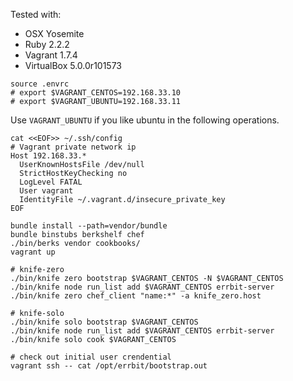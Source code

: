 Tested with:

* OSX Yosemite
* Ruby 2.2.2
* Vagrant 1.7.4
* VirtualBox 5.0.0r101573

```
source .envrc
# export $VAGRANT_CENTOS=192.168.33.10
# export $VAGRANT_UBUNTU=192.168.33.11
```

Use `VAGRANT_UBUNTU` if you like ubuntu in the following operations.

```
cat <<EOF>> ~/.ssh/config
# Vagrant private network ip
Host 192.168.33.*
  UserKnownHostsFile /dev/null
  StrictHostKeyChecking no
  LogLevel FATAL
  User vagrant
  IdentityFile ~/.vagrant.d/insecure_private_key
EOF
```

```
bundle install --path=vendor/bundle
bundle binstubs berkshelf chef
./bin/berks vendor cookbooks/
vagrant up
```

```
# knife-zero
./bin/knife zero bootstrap $VAGRANT_CENTOS -N $VAGRANT_CENTOS
./bin/knife node run_list add $VAGRANT_CENTOS errbit-server
./bin/knife zero chef_client "name:*" -a knife_zero.host
```

```
# knife-solo
./bin/knife solo bootstrap $VAGRANT_CENTOS
./bin/knife node run_list add $VAGRANT_CENTOS errbit-server
./bin/knife solo cook $VAGRANT_CENTOS
```

```
# check out initial user crendential
vagrant ssh -- cat /opt/errbit/bootstrap.out
```
